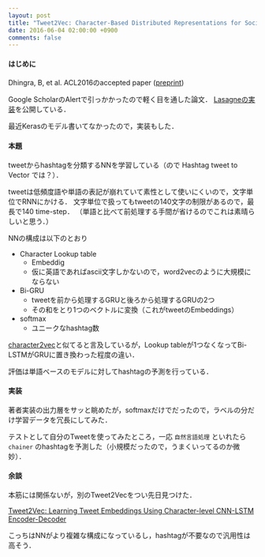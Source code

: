 ```yaml
---
layout: post
title: "Tweet2Vec: Character-Based Distributed Representations for Social Media"
date: 2016-06-04 02:00:00 +0900
comments: false
---
```


#### はじめに
Dhingra, B, et al. ACL2016のaccepted paper ([preprint](http://arxiv.org/abs/1605.03481))

Google ScholarのAlertで引っかかったので軽く目を通した論文．
[Lasagneの実装](https://github.com/bdhingra/tweet2vec)を公開している．

最近Kerasのモデル書いてなかったので，実装もした．

#### 本題

tweetからhashtagを分類するNNを学習している（ので Hashtag tweet to Vector では？）．

tweetは低頻度語や単語の表記が崩れていて素性として使いにくいので，文字単位でRNNにかける．
文字単位で扱ってもtweetの140文字の制限があるので，最長で140 time-step．
（単語と比べて前処理する手間が省けるのでこれは素晴らしいと思う．）


NNの構成は以下のとおり

- Character Lookup table
  - Embeddig
  - 仮に英語であればascii文字しかないので，word2vecのように大規模にならない
- Bi-GRU
  - tweetを前から処理するGRUと後ろから処理するGRUの2つ
  - その和をとり1つのベクトルに変換（これがtweetのEmbeddings）
- softmax
  - ユニークなhashtag数


[character2vec](http://arxiv.org/pdf/1508.02096v2.pdf)と似てると言及しているが，Lookup tableが1つなくなってBi-LSTMがGRUに置き換わった程度の違い．


評価は単語ベースのモデルに対してhashtagの予測を行っている．


#### 実装

著者実装の出力層をサッと眺めたが，softmaxだけでだったので，ラベルの分だけ学習データを冗長にしてみた．

テストとして自分のTweetを使ってみたところ，一応 `自然言語処理` といれたら `chainer` のhashtagを予測した（小規模だったので，うまくいってるのか微妙）．


<script src="https://gist.github.com/nzw0301/13dc8c51c513ab8738c01838af5bdddc.js"></script>


#### 余談

本筋には関係ないが，別のTweet2Vecをつい先日見つけた．

[Tweet2Vec: Learning Tweet Embeddings Using
Character-level CNN-LSTM Encoder-Decoder](http://socialmachines.media.mit.edu/wp-content/uploads/sites/27/2016/05/tweet2vec_vvr.pdf)

こっちはNNがより複雑な構成になっているし，hashtagが不要なので汎用性は高そう．
